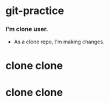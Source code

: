 # git-practice

### I'm clone user.

- As a clone repo, I'm making changes.

# clone clone
# clone clone
